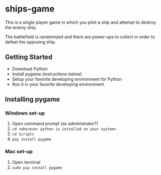 # ships-game

This is a single player game in which you pilot a ship and attempt to destroy the enemy ship.

The battlefield is randomized and there are power-ups to collect in order to defeat the opposing ship.

## Getting Started

* Download Python
* Install pygame (instructions below)
* Setup your favorite developing environment for Python
* Run it in your favorite developing environment

## Installing pygame

### Windows set-up
1. Open command prompt (as administrator?)
2. `cd <wherever python is installed on your system>`
3. `cd Scripts`
4. `pip install pygame`

### Mac set-up
1. Open terminal
2. `sudo pip install pygame`
